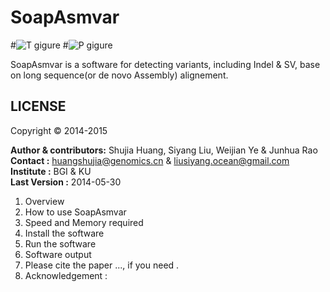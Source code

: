 SoapAsmvar
==========
#![T gigure](http://img01.36krcnd.com/thumbs/w_720/h_480/wp-content/uploads/2011/11/github-profile1.png)
#![P gigure](http://h.hiphotos.baidu.com/image/w%3D310/sign=618e3b7948ed2e73fce9802db703a16d/42166d224f4a20a411d7e83a92529822730ed006.jpg)

SoapAsmvar is a software for detecting variants, including Indel & SV, base on long sequence(or de novo Assembly) alignement.

LICENSE 
--------
Copyright &copy; 2014-2015

__Author & contributors:__ Shujia Huang, Siyang Liu, Weijian Ye & Junhua Rao   <br/>
__Contact              :__ huangshujia@genomics.cn & liusiyang.ocean@gmail.com <br/>
__Institute            :__ BGI & KU                                            <br/>
__Last Version         :__ 2014-05-30                                          <br/>

1. Overview
2. How to use SoapAsmvar
3. Speed and Memory required
4. Install the software
5. Run the software
6. Software output 
7. Please cite the paper ..., if you need .
8. Acknowledgement :

